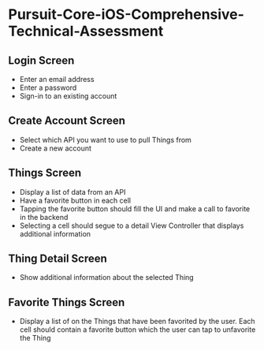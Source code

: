 # Pursuit-Core-iOS-Comprehensive-Technical-Assessment


## Login Screen

- Enter an email address
- Enter a password
- Sign-in to an existing account

## Create Account Screen

- Select which API you want to use to pull Things from
- Create a new account


## Things Screen

- Display a list of data from an API
- Have a favorite button in each cell
- Tapping the favorite button should fill the UI and make a call to favorite in the backend
- Selecting a cell should segue to a detail View Controller that displays additional information

## Thing Detail Screen

- Show additional information about the selected Thing

## Favorite Things Screen

- Display a list of on the Things that have been favorited by the user.  Each cell should contain a favorite button which the user can tap to unfavorite the Thing

